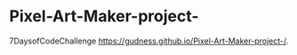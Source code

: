 # Pixel-Art-Maker-project-
7DaysofCodeChallenge
 https://gudness.github.io/Pixel-Art-Maker-project-/.
